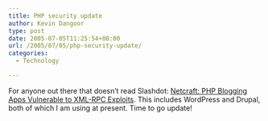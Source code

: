 ```yaml
---
title: PHP security update
author: Kevin Dangoor
type: post
date: 2005-07-05T11:25:54+00:00
url: /2005/07/05/php-security-update/
categories:
  - Technology

---
```

For anyone out there that doesn&#8217;t read Slashdot: [Netcraft: PHP Blogging Apps Vulnerable to XML-RPC Exploits][1]. This includes WordPress and Drupal, both of which I am using at present. Time to go update!

 [1]: http://news.netcraft.com/archives/2005/07/04/php_blogging_apps_vulnerable_to_xmlrpc_exploits.html